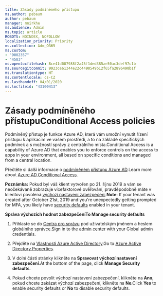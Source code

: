 ```yaml
---
title: Zásady podmíněného přístupu
ms.author: pebaum
author: pebaum
manager: mnirkhe
ms.audience: Admin
ms.topic: article
ROBOTS: NOINDEX, NOFOLLOW
localization_priority: Priority
ms.collection: Adm_O365
ms.custom:
- "9002357"
- "4583"
ms.openlocfilehash: 8ce41d007988f2a45f1ded385ae50ac3def97c1b
ms.sourcegitcommit: 9923ce61344e22c4490549b12f65fa2896490b1f
ms.translationtype: HT
ms.contentlocale: cs-CZ
ms.lasthandoff: 04/01/2020
ms.locfileid: "43100413"
---
```

# <a name="conditional-access-policies"></a><span data-ttu-id="2533c-102">Zásady podmíněného přístupu</span><span class="sxs-lookup"><span data-stu-id="2533c-102">Conditional Access policies</span></span>

<span data-ttu-id="2533c-103">Podmíněný přístup je funkce Azure AD, která vám umožní vynutit řízení přístupu k aplikacím ve vašem prostředí, a to na základě specifických podmínek a s možností správy z centrálního místa.</span><span class="sxs-lookup"><span data-stu-id="2533c-103">Conditional Access is a capability of Azure AD that enables you to enforce controls on the access to apps in your environment, all based on specific conditions and managed from a central location.</span></span>

<span data-ttu-id="2533c-104">Přečtěte si další informace o [podmíněném přístupu Azure AD](https://docs.microsoft.com/azure/active-directory/conditional-access/).</span><span class="sxs-lookup"><span data-stu-id="2533c-104">Learn more about [Azure AD Conditional Access](https://docs.microsoft.com/azure/active-directory/conditional-access/).</span></span>  

<span data-ttu-id="2533c-105">**Poznámka:** Pokud byl váš klient vytvořen po 21. říjnu 2019 a vám se neočekávaně zobrazuje vícefaktorové ověřování, pravděpodobně máte v klientovi povolená [výchozí nastavení zabezpečení](http://aka.ms/securitydefaults).</span><span class="sxs-lookup"><span data-stu-id="2533c-105">**Note**: If your tenant was created after October 21st, 2019 and you're unexpectedly getting prompted for MFA, you likely have [security defaults](http://aka.ms/securitydefaults) enabled in your tenant.</span></span>

<span data-ttu-id="2533c-106">**Správa výchozích hodnot zabezpečení**</span><span class="sxs-lookup"><span data-stu-id="2533c-106">**To Manage security defaults**</span></span>

1. <span data-ttu-id="2533c-107">Přihlaste se do [Centra pro správu](https://go.microsoft.com/fwlink/p/?linkid=834822) pod uživatelským jménem a heslem globálního správce.</span><span class="sxs-lookup"><span data-stu-id="2533c-107">Sign in to the [admin center](https://go.microsoft.com/fwlink/p/?linkid=834822) with your Global admin credentials.</span></span>

2. <span data-ttu-id="2533c-108">Přejděte na [Vlastnosti Azure Active Directory](https://portal.azure.com/#blade/Microsoft_AAD_IAM/ActiveDirectoryMenuBlade/Properties).</span><span class="sxs-lookup"><span data-stu-id="2533c-108">Go to [Azure Active Directory Properties](https://portal.azure.com/#blade/Microsoft_AAD_IAM/ActiveDirectoryMenuBlade/Properties).</span></span>

3. <span data-ttu-id="2533c-109">V dolní části stránky klikněte na **Spravovat výchozí nastavení zabezpečení**.</span><span class="sxs-lookup"><span data-stu-id="2533c-109">At the bottom of the page, click **Manage Security defaults**.</span></span>

4. <span data-ttu-id="2533c-110">Pokud chcete povolit výchozí nastavení zabezpečení, klikněte na **Ano**, pokud chcete zakázat výchozí zabezpečení, klikněte na **Ne**.</span><span class="sxs-lookup"><span data-stu-id="2533c-110">Click **Yes** to enable security defaults or **No** to disable security defaults.</span></span>
